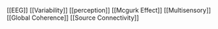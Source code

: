 [[EEG]]
[[Variability]]
[[perception]]
[[Mcgurk Effect]]
[[Multisensory]]
[[Global Coherence]]
[[Source Connectivity]]
